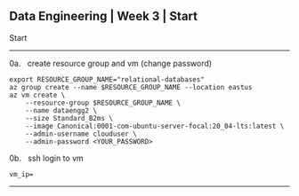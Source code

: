 ## Data Engineering | Week 3 | Start

Start

---

0a.   create resource group and vm (change password)
```
export RESOURCE_GROUP_NAME="relational-databases"
az group create --name $RESOURCE_GROUP_NAME --location eastus
az vm create \
    --resource-group $RESOURCE_GROUP_NAME \
    --name dataengg2 \
    --size Standard_B2ms \
    --image Canonical:0001-com-ubuntu-server-focal:20_04-lts:latest \
    --admin-username clouduser \
    --admin-password <YOUR_PASSWORD>
```

0b.   ssh login to vm
```
vm_ip=
```

---

